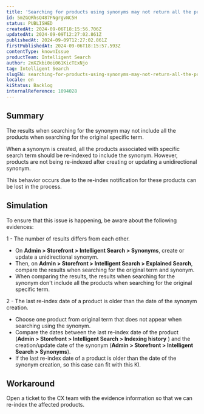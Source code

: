 ```yaml
---
title: 'Searching for products using synonyms may not return all the products from original term'
id: 5mZGQRhsQ487FNgrgvNC5H
status: PUBLISHED
createdAt: 2024-09-06T18:15:56.706Z
updatedAt: 2024-09-09T12:27:02.861Z
publishedAt: 2024-09-09T12:27:02.861Z
firstPublishedAt: 2024-09-06T18:15:57.593Z
contentType: knownIssue
productTeam: Intelligent Search
author: 2mXZkbi0oi061KicTExNjo
tag: Intelligent Search
slugEN: searching-for-products-using-synonyms-may-not-return-all-the-products-from-original-term
locale: en
kiStatus: Backlog
internalReference: 1094028
---
```


## Summary


The results when searching for the synonym may not include all the products when searching for the original specific term.

When a synonym is created, all the products associated with specific search term should be re-indexed to include the synonym. However, products are not being re-indexed after creating or updating a unidirectional synonym.

This behavior occurs due to the re-index notification for these products can be lost in the process.


##

## Simulation


To ensure that this issue is happening, be aware about the following evidences:

1 - The number of results differs from each other.

- On **Admin > Storefront > Intelligent Search > Synonyms**, create or update a unidirectional synonym.
- Then, on **Admin > Storefront > Intelligent Search >  Explained Search**, compare the results when searching for the original term and synonym.
- When comparing the results, the results when searching for the synonym don't include all the products when searching for the original specific term.

2 - The last re-index date of a product is older than the date of the synonym creation.

- Choose one product from original term that does not appear when searching using the synonym.
- Compare the dates between the last re-index date of the product (**Admin > Storefront > Intelligent Search >  Indexing history** ) and the creation/update date of the synonym (**Admin > Storefront > Intelligent Search > Synonyms**).
- If the last re-index date of a product is older than the date of the synonym creation, so this case can fit with this KI.


##

## Workaround


Open a ticket to the CX team with the evidence information so that we can re-index the affected products.




